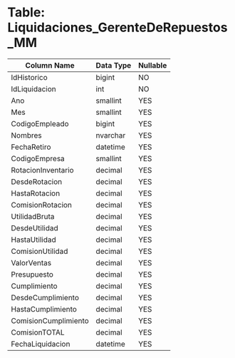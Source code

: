 # Table: Liquidaciones_GerenteDeRepuestos_MM

| Column Name | Data Type | Nullable |
|-------------|-----------|----------|
| IdHistorico | bigint | NO |
| IdLiquidacion | int | NO |
| Ano | smallint | YES |
| Mes | smallint | YES |
| CodigoEmpleado | bigint | YES |
| Nombres | nvarchar | YES |
| FechaRetiro | datetime | YES |
| CodigoEmpresa | smallint | YES |
| RotacionInventario | decimal | YES |
| DesdeRotacion | decimal | YES |
| HastaRotacion | decimal | YES |
| ComisionRotacion | decimal | YES |
| UtilidadBruta | decimal | YES |
| DesdeUtilidad | decimal | YES |
| HastaUtilidad | decimal | YES |
| ComisionUtilidad | decimal | YES |
| ValorVentas | decimal | YES |
| Presupuesto | decimal | YES |
| Cumplimiento | decimal | YES |
| DesdeCumplimiento | decimal | YES |
| HastaCumplimiento | decimal | YES |
| ComisionCumplimiento | decimal | YES |
| ComisionTOTAL | decimal | YES |
| FechaLiquidacion | datetime | YES |
